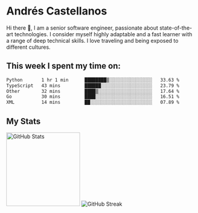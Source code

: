 # Andrés Castellanos

Hi there 👋, I am a senior software engineer, passionate about state-of-the-art technologies. I consider myself highly adaptable and a fast learner with a range of deep technical skills. I love traveling and being exposed to different cultures.

## This week I spent my time on:

<!--START_SECTION:waka-->

```txt
Python       1 hr 1 min      ████████▒░░░░░░░░░░░░░░░░   33.63 %
TypeScript   43 mins         ██████░░░░░░░░░░░░░░░░░░░   23.79 %
Other        32 mins         ████▒░░░░░░░░░░░░░░░░░░░░   17.64 %
Go           30 mins         ████░░░░░░░░░░░░░░░░░░░░░   16.51 %
XML          14 mins         ██░░░░░░░░░░░░░░░░░░░░░░░   07.89 %
```

<!--END_SECTION:waka-->

## My Stats

<img height="195" src="https://github-readme-stats.vercel.app/api?username=andrescv&show_icons=true&theme=onedark&hide_border=true&card_width=495" alt="GitHub Stats" />

<img src="https://streak-stats.demolab.com?user=andrescv&theme=one-dark-pro&hide_border=true" alt="GitHub Streak" />
